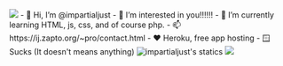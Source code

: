 <img src="https://upload.wikimedia.org/wikipedia/commons/3/3c/I_stand_with_Ukraine_banner.svg" />
- 👋 Hi, I’m @impartialjust
- 👀 I’m interested in you!!!!!!
- 🌱 I’m currently learning HTML, js, css, and of course php.
- 📫 https://ij.zapto.org/~pro/contact.html
- ❤️ Heroku, free app hosting
- 🪟 Sucks (It doesn't means anything)
<img src="https://github-readme-stats-wegfan.vercel.app/api?username=impartialjust&show_icons=true&count_private=true&include_all_commits=true" alt="impartialjust's statics">
<img src="https://profile-counter.glitch.me/impartailjust/count.svg" />

